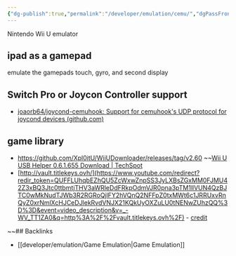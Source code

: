 ```yaml
---
{"dg-publish":true,"permalink":"/developer/emulation/cemu/","dgPassFrontmatter":true}
---
```


Nintendo Wii U emulator

## ipad as a gamepad
emulate the gamepads touch, gyro, and second display

## Switch Pro or Joycon Controller support
- [joaorb64/joycond-cemuhook: Support for cemuhook's UDP protocol for joycond devices (github.com)](https://github.com/joaorb64/joycond-cemuhook)

## game library
- https://github.com/Xpl0itU/WiiUDownloader/releases/tag/v2.60
~~[Wii U USB Helper 0.6.1.655 Download | TechSpot](https://www.techspot.com/downloads/7049-wii-u-usb-helper.html)
- [http://vault.titlekeys.ovh/](https://www.youtube.com/redirect?redir_token=QUFFLUhqbEZhQU5ZcWxwZnpSS3JyLXBsZGxMM0FJMU42Z3xBQ3Jtc0ttbmtjTHV3aWRleDdFRkpOdmVJR0pna3pTM1llVUN4QzBJTC0wMkNudTJWb3R2RGRoQjlFY2hVQnQ2NFFpZ0txMWt6c1JRRUxvRnQyZ0xrNmlXcHJCeDJlekRvdVNJX21KQkUyOXZuLU0tNENwZUhzQQ%3D%3D&event=video_description&v=_-WV_TT1ZA0&q=http%3A%2F%2Fvault.titlekeys.ovh%2F) - [credit](https://www.reddit.com/r/CemuPiracy/comments/hr834n/i_was_trying_to_install_wiiu_usbhelper_but/)

~~## Backlinks
- [[developer/emulation/Game Emulation\|Game Emulation]]